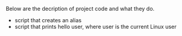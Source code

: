 
Below are the decription of  project code and what they do.
- script that creates an alias
- script that prints hello user, where user is the current Linux user
